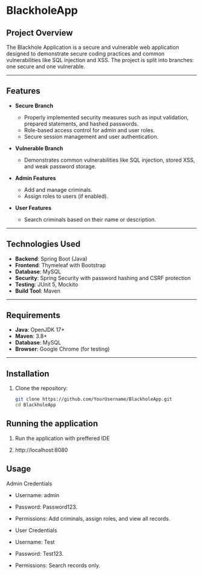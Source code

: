 # BlackholeApp

## Project Overview
The Blackhole Application is a secure and vulnerable web application designed to demonstrate secure coding practices and common vulnerabilities like SQL injection and XSS. The project is split into  branches: one secure and one vulnerable.



---

## Features

- **Secure Branch**
  - Properly implemented security measures such as input validation, prepared statements, and hashed passwords.
  - Role-based access control for admin and user roles.
  - Secure session management and user authentication.

- **Vulnerable Branch**
  - Demonstrates common vulnerabilities like SQL injection, stored XSS, and weak password storage.

- **Admin Features**
  - Add and manage criminals.
  - Assign roles to users (if enabled).

- **User Features**
  - Search criminals based on their name or description.

---

## Technologies Used

- **Backend**: Spring Boot (Java)
- **Frontend**: Thymeleaf with Bootstrap
- **Database**: MySQL
- **Security**: Spring Security with password hashing and CSRF protection
- **Testing**: JUnit 5, Mockito
- **Build Tool**: Maven

---

## Requirements

- **Java**: OpenJDK 17+
- **Maven**: 3.8+
- **Database**: MySQL
- **Browser**: Google Chrome (for testing)

---

## Installation

1. Clone the repository:
   ```bash
   git clone https://github.com/YourUsername/BlackholeApp.git
   cd BlackholeApp


## Running the application
1. Run the application with preffered IDE

2. http://localhost:8080


## Usage
Admin Credentials

- Username: admin
- Password: Password123.
- Permissions: Add criminals, assign roles, and view all records.
- User Credentials

- Username: Test
 - Password: Test123.
- Permissions: Search records only.










   
